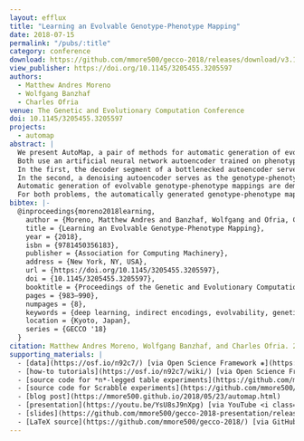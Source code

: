 ```yaml
---
layout: efflux
title: "Learning an Evolvable Genotype-Phenotype Mapping"
date: 2018-07-15
permalink: "/pubs/:title"
category: conference
download: https://github.com/mmore500/gecco-2018/releases/download/v3.1.4/sample-sigconf.pdf
view_publisher: https://doi.org/10.1145/3205455.3205597
authors:
  - Matthew Andres Moreno
  - Wolfgang Banzhaf
  - Charles Ofria
venue: The Genetic and Evolutionary Computation Conference
doi: 10.1145/3205455.3205597
projects:
  - automap
abstract: |
  We present AutoMap, a pair of methods for automatic generation of evolvable genotype-phenotype mappings.
  Both use an artificial neural network autoencoder trained on phenotypes harvested from fitness peaks as the basis for a genotype-phenotype mapping.
  In the first, the decoder segment of a bottlenecked autoencoder serves as the genotype-phenotype mapping.
  In the second, a denoising autoencoder serves as the genotype-phenotype mapping.
  Automatic generation of evolvable genotype-phenotype mappings are demonstrated on the n-legged table problem, a toy problem that defines a simple rugged fitness landscape, and the Scrabble string problem, a more complicated problem that serves as a rough model for linear genetic programming.
  For both problems, the automatically generated genotype-phenotype mappings are found to enhance evolvability.
bibtex: |-
  @inproceedings{moreno2018learning,
    author = {Moreno, Matthew Andres and Banzhaf, Wolfgang and Ofria, Charles},
    title = {Learning an Evolvable Genotype-Phenotype Mapping},
    year = {2018},
    isbn = {9781450356183},
    publisher = {Association for Computing Machinery},
    address = {New York, NY, USA},
    url = {https://doi.org/10.1145/3205455.3205597},
    doi = {10.1145/3205455.3205597},
    booktitle = {Proceedings of the Genetic and Evolutionary Computation Conference},
    pages = {983–990},
    numpages = {8},
    keywords = {deep learning, indirect encodings, evolvability, genetic algorithms, adaptive representations, genotype-phenotype map},
    location = {Kyoto, Japan},
    series = {GECCO '18}
  }
citation: Matthew Andres Moreno, Wolfgang Banzhaf, and Charles Ofria. 2018. Learning an evolvable genotype-phenotype mapping. In Proceedings of the Genetic and Evolutionary Computation Conference (GECCO '18). Association for Computing Machinery, New York, NY, USA, 983–990. <https://doi.org/10.1145/3205455.3205597>
supporting_materials: |
  - [data](https://osf.io/n92c7/) [via Open Science Framework ❋](https://osf.io)
  - [how-to tutorials](https://osf.io/n92c7/wiki/) [via Open Science Framework ❋](https://osf.io)
  - [source code for *n*-legged table experiments](https://github.com/mmore500/cse-848-project) [via GitHub <i class="icon-github-1"></i>](https://github.com/)
  - [source code for Scrabble experiments](https://github.com/mmore500/scrabble_evo_autoencoder) [via GitHub <i class="icon-github-1"></i>](https://github.com/)
  - [blog post](https://mmore500.github.io/2018/05/23/automap.html)
  - [presentation](https://youtu.be/YsU8sJ9nXpg) [via YouTube <i class="icon-video"></i>](https://youtube.com)
  - [slides](https://github.com/mmore500/gecco-2018-presentation/releases/download/v1.1.0/gecco-2018-presentation.pdf)
  - [LaTeX source](https://github.com/mmore500/gecco-2018/) [via GitHub <i class="icon-github-1"></i>](https://github.com/)
---
```

